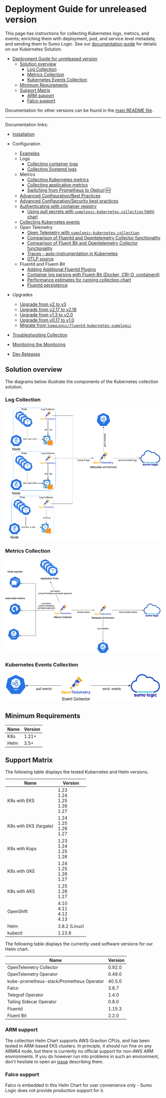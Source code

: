 # Deployment Guide for unreleased version

This page has instructions for collecting Kubernetes logs, metrics, and events; enriching them with deployment, pod, and service level
metadata; and sending them to Sumo Logic. See our [documentation guide](https://help.sumologic.com/docs/observability/kubernetes/) for
details on our Kubernetes Solution.

- [Deployment Guide for unreleased version](#deployment-guide-for-unreleased-version)
  - [Solution overview](#solution-overview)
    - [Log Collection](#log-collection)
    - [Metrics Collection](#metrics-collection)
    - [Kubernetes Events Collection](#kubernetes-events-collection)
  - [Minimum Requirements](#minimum-requirements)
  - [Support Matrix](#support-matrix)
    - [ARM support](#arm-support)
    - [Falco support](#falco-support)

Documentation for other versions can be found in the
[main README file](https://github.com/SumoLogic/sumologic-kubernetes-collection/blob/main/README.md#documentation).

---

Documentation links:

- [Installation](/docs/installation.md)

- Configuration

  - [Examples](/docs/configuration-examples.md)
  - Logs
    - [Collecting container logs](/docs/collecting-container-logs.md)
    - [Collecting Systemd logs](/docs/collecting-systemd-logs.md)
  - Metrics
    - [Collecting Kubernetes metrics](/docs/collecting-kubernetes-metrics.md)
    - [Collecting application metrics](/docs/collecting-application-metrics.md)
    - [Switching from Prometheus to Otelcol](/docs/opentelemetry-collector/metrics.md#metrics-collector) :new:
  - [Advanced Configuration/Best Practices](/docs/best-practices.md)
  - [Advanced Configuration/Security best practices](/docs/security-best-practices.md)
  - [Authenticating with container registry](/docs/working-with-container-registries.md#authenticating-with-container-registry)
    - [Using pull secrets with `sumologic-kubernetes-collection` helm chart](/docs/working-with-container-registries.md#authenticating-with-container-registry)
  - [Collecting Kubernetes events](/docs/collecting-kubernetes-events.md)
  - Open Telemetry
    - [Open Telemetry with `sumologic-kubernetes-collection`](/docs/opentelemetry-collector/README.md)
    - [Comparison of Fluentd and Opentelemetry Collector functionality](/docs/fluent/fluentd-otc-comparison.md)
    - [Comparison of Fluent Bit and Opentelemetry Collector functionality](/docs/fluentbit-otc-comparison.md)
    - [Traces - auto-instrumentation in Kubernetes](https://help.sumologic.com/docs/apm/traces/get-started-transaction-tracing/opentelemetry-instrumentation/kubernetes)
    - [OTLP source](/docs/otlp-source.md)
  - Fluentd and Fluent-Bit
    - [Adding Additional Fluentd Plugins](/docs/fluent/additional-fluentd-plugins.md)
    - [Container log parsing with Fluent-Bit (Docker, CRI-O, containerd)](/docs/fluent/container-logs.md)
    - [Performance estimates for running collection chart](/docs/fluent/performance.md)
    - [Fluentd persistence](/docs/fluent/fluentd-persistence.md)

- Upgrades

  - [Upgrade from v2 to v3][migration-doc-v3]
  - [Upgrade from v2.17 to v2.18][migration-doc-v2.18]
  - [Upgrade from v1.3 to v2.0][migration-doc-v2]
  - [Upgrade from v0.17 to v1.0][migration-doc-v1]
  - [Migrate from `SumoLogic/fluentd-kubernetes-sumologic`][migration-steps]

- [Troubleshooting Collection](/docs/troubleshoot-collection.md)
- [Monitoring the Monitoring](/docs/monitoring-lag.md)
- [Dev Releases](/docs/dev.md)

[migration-doc-v3]: ./v3-migration-doc.md
[migration-doc-v2.18]: https://github.com/SumoLogic/sumologic-kubernetes-collection/blob/release-v2/deploy/docs/v2-18-migration.md
[migration-doc-v2]: https://github.com/SumoLogic/sumologic-kubernetes-collection/blob/release-v2/deploy/docs/v2_migration_doc.md
[migration-doc-v1]: https://github.com/SumoLogic/sumologic-kubernetes-collection/blob/release-v2/deploy/docs/v1_migration_doc.md
[migration-steps]: https://github.com/SumoLogic/sumologic-kubernetes-collection/blob/release-v2/deploy/docs/Migration_Steps.md

## Solution overview

The diagrams below illustrate the components of the Kubernetes collection solution.

### Log Collection

![logs](/images/logs.png)

### Metrics Collection

![metrics](/images/metrics.png)

### Kubernetes Events Collection

![events](/images/events.png)

## Minimum Requirements

| Name | Version |
| ---- | ------- |
| K8s  | 1.21+   |
| Helm | 3.5+    |

## Support Matrix

The following table displays the tested Kubernetes and Helm versions.

| Name                   | Version                                  |
| ---------------------- | ---------------------------------------- |
| K8s with EKS           | 1.23<br/>1.24<br/>1.25<br/>1.26<br/>1.27 |
| K8s with EKS (fargate) | 1.24<br/>1.25<br/>1.26<br/>1.27          |
| K8s with Kops          | 1.23<br/>1.24<br/>1.25<br/>1.26          |
| K8s with GKE           | 1.24<br/>1.25<br/>1.26<br/>1.27          |
| K8s with AKS           | 1.25<br/>1.26<br/>1.27                   |
| OpenShift              | 4.10<br/>4.11<br/>4.12<br/>4.13          |
| Helm                   | 3.8.2 (Linux)                            |
| kubectl                | 1.23.6                                   |

The following table displays the currently used software versions for our Helm chart.

| Name                                      | Version |
| ----------------------------------------- | ------- |
| OpenTelemetry Collector                   | 0.92.0  |
| OpenTelemetry Operator                    | 0.49.0  |
| kube-prometheus-stack/Prometheus Operator | 40.5.0  |
| Falco                                     | 3.8.7   |
| Telegraf Operator                         | 1.4.0   |
| Tailing Sidecar Operator                  | 0.8.0   |
| Fluentd                                   | 1.15.3  |
| Fluent Bit                                | 2.2.0   |

### ARM support

The collection Helm Chart supports AWS Graviton CPUs, and has been tested in ARM-based EKS clusters. In principle, it should run fine on any
ARM64 node, but there is currently no official support for non-AWS ARM environments. If you do however run into problems in such an
environment, don't hesitate to open an [issue][issues] describing them.

[issues]: https://github.com/SumoLogic/sumologic-kubernetes-collection/issues

### Falco support

Falco is embedded in this Helm Chart for user convenience only - Sumo Logic does not provide production support for it.
